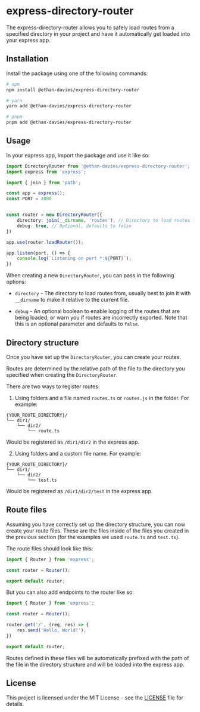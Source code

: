 # express-directory-router

The express-directory-router allows you to safely load routes from a specified directory in your project and have it automatically get loaded into your express app.

## Installation

Install the package using one of the following commands:

```bash
# npm
npm install @ethan-davies/express-directory-router

# yarn
yarn add @ethan-davies/express-directory-router

# pnpm
pnpm add @ethan-davies/express-directory-router
```

## Usage

In your express app, import the package and use it like so:

```typescript
import DirectoryRouter from '@ethan-davies/express-directory-router';
import express from 'express';

import { join } from 'path';

const app = express();
const PORT = 3000


const router = new DirectoryRouter({
    directory: join(__dirname, 'routes'), // Directory to load routes from
    debug: true, // Optional, defaults to false
})

app.use(router.loadRouter());

app.listen(port, () => {
    console.log(`Listening on port *:${PORT}`);
})

```

When creating a new `DirectoryRouter`, you can pass in the following options:

- `directory` - The directory to load routes from, usually best to join it with `__dirname` to make it relative to the current file.

- `debug` - An optional boolean to enable logging of the routes that are being loaded, or warn you if routes are incorrectly exported. Note that this is an optional parameter and defaults to `false`.

## Directory structure

Once you have set up the `DirectoryRouter`, you can create your routes.

Routes are determined by the relative path of the file to the directory you specified when creating the `DirectoryRouter`.

There are two ways to register routes:

1. Using folders and a file named `routes.ts` or `routes.js` in the folder. For example:

```
{YOUR_ROUTE_DIRECTORY}/
└── dir1/
    └── dir2/
        └── route.ts
```

Would be registered as `/dir1/dir2` in the express app.

2. Using folders and a custom file name. For example:

```
{YOUR_ROUTE_DIRECTORY}/
└── dir1/
    └── dir2/
        └── test.ts
```

Would be registered as `/dir1/dir2/test` in the express app.

## Route files

Assuming you have correctly set up the directory structure, you can now create your route files. These are the files inside of the files you created in the previous section (for the examples we used `route.ts` and `test.ts`).

The route files should look like this:

```typescript
import { Router } from 'express';

const router = Router();

export default router;
```

But you can also add endpoints to the router like so:

```typescript
import { Router } from 'express';

const router = Router();

router.get('/', (req, res) => {
    res.send('Hello, World!');
})

export default router;
```

Routes defined in these files will be automatically prefixed with the path of the file in the directory structure and will be loaded into the express app.

## License

This project is licensed under the MIT License - see the [LICENSE](https://github.com/ethan-davies/express-directory-router/blob/master/LICENSE) file for details.